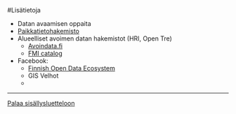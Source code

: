 #Lisätietoja

* Datan avaamisen oppaita
* [Paikkatietohakemisto](http://www.paikkatietohakemisto.fi)
* Alueelliset avoimen datan hakemistot (HRI, Open Tre)
  - [Avoindata.fi](http://www.avoindata.fi)
  - [FMI catalog](http://catalog.fmi.fi)
* Facebook: 
  - [Finnish Open Data Ecosystem](https://www.facebook.com/groups/fi.okfn/)
  - GIS Velhot
  - 



-----
[Palaa sisällysluetteloon](Sisällysluettelo.md)
